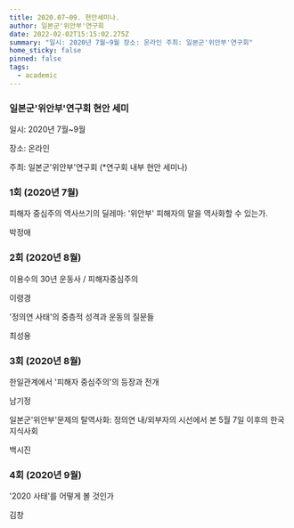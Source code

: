```yaml
---
title: 2020.07~09. 현안세미나.
author: 일본군'위안부'연구회
date: 2022-02-02T15:15:02.275Z
summary: "일시: 2020년 7월~9월 장소: 온라인 주최: 일본군'위안부'연구회"
home_sticky: false
pinned: false
tags:
  - academic
---
```

### 일본군'위안부'연구회 현안 세미

일시: 2020년 7월~9월 

장소: 온라인 

주최: 일본군'위안부'연구회 (*연구회 내부 현안 세미나)



### 1회 (2020년 7월) 

피해자 중심주의 역사쓰기의 딜레마: '위안부' 피해자의 말을 역사화할 수 있는가.

박정애



### 2회 (2020년 8월)

이용수의 30년 운동사 / 피해자중심주의 

이령경

'정의연 사태'의 중층적 성격과 운동의 질문들

최성용



### 3회 (2020년 8월)

한일관계에서 '피해자 중심주의'의 등장과 전개

남기정

일본군'위안부'문제의 탈역사화: 정의연 내/외부자의 시선에서 본 5월 7일 이후의 한국 지식사회

백시진



### 4회 (2020년 9월)

'2020 사태'를 어떻게 볼 것인가

김창